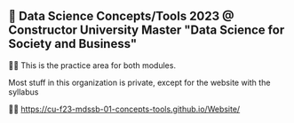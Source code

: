 ## 👋 Data Science Concepts/Tools 2023 @ Constructor University Master "Data Science for Society and Business"

🙋‍♀️ This is the practice area for both modules. 

Most stuff in this organization is private, except for the website with the syllabus

👩‍💻 https://cu-f23-mdssb-01-concepts-tools.github.io/Website/

